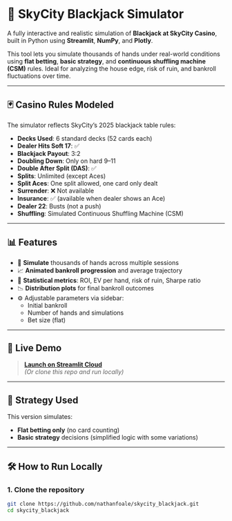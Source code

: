 # 🎰 SkyCity Blackjack Simulator

A fully interactive and realistic simulation of **Blackjack at SkyCity Casino**, built in Python using **Streamlit**, **NumPy**, and **Plotly**.

This tool lets you simulate thousands of hands under real-world conditions using **flat betting**, **basic strategy**, and **continuous shuffling machine (CSM)** rules. Ideal for analyzing the house edge, risk of ruin, and bankroll fluctuations over time.

---

## 🃏 Casino Rules Modeled

The simulator reflects SkyCity’s 2025 blackjack table rules:

- **Decks Used**: 6 standard decks (52 cards each)
- **Dealer Hits Soft 17**: ✅
- **Blackjack Payout**: 3:2
- **Doubling Down**: Only on hard 9–11
- **Double After Split (DAS)**: ✅
- **Splits**: Unlimited (except Aces)
- **Split Aces**: One split allowed, one card only dealt
- **Surrender**: ❌ Not available
- **Insurance**: ✅ (available when dealer shows an Ace)
- **Dealer 22**: Busts (not a push)
- **Shuffling**: Simulated Continuous Shuffling Machine (CSM)

---

## 📊 Features

- 🔁 **Simulate** thousands of hands across multiple sessions
- 📈 **Animated bankroll progression** and average trajectory
- 🧮 **Statistical metrics**: ROI, EV per hand, risk of ruin, Sharpe ratio
- 📉 **Distribution plots** for final bankroll outcomes
- ⚙️ Adjustable parameters via sidebar:
  - Initial bankroll
  - Number of hands and simulations
  - Bet size (flat)

---

## 🚀 Live Demo

> **[Launch on Streamlit Cloud](https://skycity-blackjack.streamlit.app)**  
> *(Or clone this repo and run locally)*

---

## 🧠 Strategy Used

This version simulates:
- **Flat betting only** (no card counting)
- **Basic strategy** decisions (simplified logic with some variations)

---

## 🛠 How to Run Locally

### 1. Clone the repository
```bash
git clone https://github.com/nathanfoale/skycity_blackjack.git
cd skycity_blackjack

